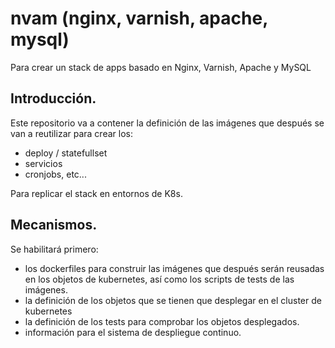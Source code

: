 # nvam (nginx, varnish, apache, mysql)
Para crear un stack de apps basado en Nginx, Varnish, Apache y MySQL

## Introducción.

Este repositorio va a contener la definición de las imágenes que después se van a reutilizar para crear los:
- deploy / statefullset
- servicios 
- cronjobs, etc...

Para replicar el stack en entornos de K8s. 

## Mecanismos. 

Se habilitará primero:

- los dockerfiles para construir las imágenes que después serán reusadas en los objetos de kubernetes, así como los scripts de tests de las imágenes. 
- la definición de los objetos que se tienen que desplegar en el cluster de kubernetes
- la definición de los tests para comprobar los objetos desplegados. 
- información para el sistema de despliegue continuo. 
